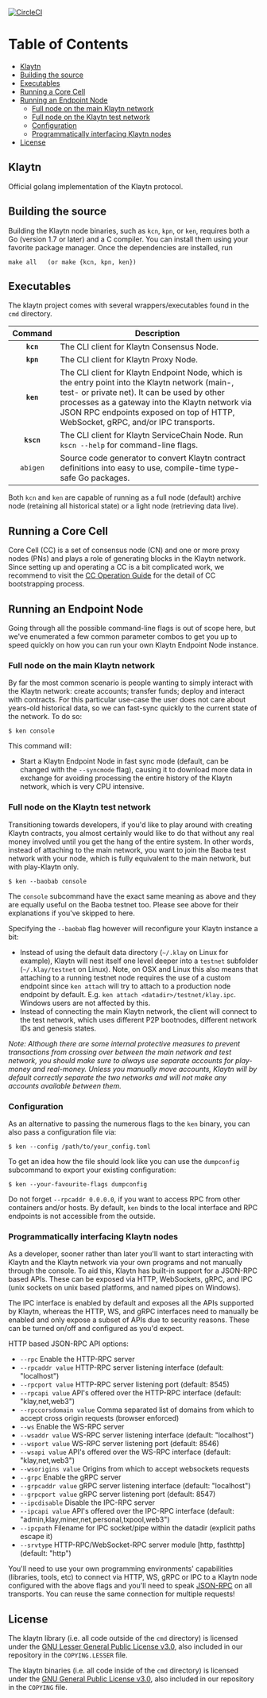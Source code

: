 [![CircleCI](https://circleci.com/gh/ground-x/klaytn/tree/master.svg?style=svg&circle-token=28de86a436dbe6af811bff7079606433baa43344)](https://circleci.com/gh/ground-x/klaytn/tree/master)

# Table of Contents
<!-- vim-markdown-toc GFM -->

* [Klaytn](#klaytn)
* [Building the source](#building-the-source)
* [Executables](#executables)
* [Running a Core Cell](#running-a-core-cell)
* [Running an Endpoint Node](#running-an-endpoint-node)
  * [Full node on the main Klaytn network](#full-node-on-the-main-klaytn-network)
  * [Full node on the Klaytn test network](#full-node-on-the-klaytn-test-network)
  * [Configuration](#configuration)
  * [Programmatically interfacing Klaytn nodes](#programmatically-interfacing-klaytn-nodes)
* [License](#license)

<!-- vim-markdown-toc -->

## Klaytn

Official golang implementation of the Klaytn protocol.

## Building the source

Building the Klaytn node binaries, such as `kcn`, `kpn`, or `ken`, requires
both a Go (version 1.7 or later) and a C compiler.  You can install them using
your favorite package manager.
Once the dependencies are installed, run

    make all   (or make {kcn, kpn, ken})

## Executables

The klaytn project comes with several wrappers/executables found in the `cmd` directory.

| Command    | Description |
|:----------:|-------------|
| **`kcn`** | The CLI client for Klaytn Consensus Node. |
| **`kpn`** | The CLI client for Klaytn Proxy Node. |
| **`ken`** | The CLI client for Klaytn Endpoint Node, which is the entry point into the Klaytn network (main-, test- or private net).  It can be used by other processes as a gateway into the Klaytn network via JSON RPC endpoints exposed on top of HTTP, WebSocket, gRPC, and/or IPC transports. |
| **`kscn`** | The CLI client for Klaytn ServiceChain Node.  Run `kscn --help` for command-line flags. |
| `abigen` | Source code generator to convert Klaytn contract definitions into easy to use, compile-time type-safe Go packages. |

Both `kcn` and `ken` are capable of running as a full node (default) archive
node (retaining all historical state) or a light node (retrieving data live).

## Running a Core Cell

Core Cell (CC) is a set of consensus node (CN) and one or more proxy nodes
(PNs) and plays a role of generating blocks in the Klaytn network.  Since
setting up and operating a CC is a bit complicated work, we recommend to visit
the [CC Operation Guide](http://docs.klaytn.net/cn_bootstrapping/en_cc_overview.html)
for the detail of CC bootstrapping process.

## Running an Endpoint Node

Going through all the possible command-line flags is out of scope here, but
we've enumerated a few common parameter combos to get you up to speed quickly
on how you can run your own Klaytn Endpoint Node instance.

### Full node on the main Klaytn network

By far the most common scenario is people wanting to simply interact with the
Klaytn network: create accounts; transfer funds; deploy and interact with
contracts. For this particular use-case the user does not care about years-old
historical data, so we can fast-sync quickly to the current state of the
network. To do so:

```
$ ken console
```

This command will:

 * Start a Klaytn Endpoint Node in fast sync mode (default, can be changed with
   the `--syncmode` flag), causing it to download more data in exchange for
   avoiding processing the entire history of the Klaytn network, which is very
   CPU intensive.

### Full node on the Klaytn test network

Transitioning towards developers, if you'd like to play around with creating
Klaytn contracts, you almost certainly would like to do that without any real
money involved until you get the hang of the entire system.  In other words,
instead of attaching to the main network, you want to join the Baoba test
network with your node, which is fully equivalent to the main network, but with
play-Klaytn only.

```
$ ken --baobab console
```

The `console` subcommand have the exact same meaning as above and they are
equally useful on the Baoba testnet too.  Please see above for their
explanations if you've skipped to here.

Specifying the `--baobab` flag however will reconfigure your Klaytn instance a bit:

 * Instead of using the default data directory (`~/.klay` on Linux for example), Klaytn will nest
   itself one level deeper into a `testnet` subfolder (`~/.klay/testnet` on Linux). Note, on OSX
   and Linux this also means that attaching to a running testnet node requires the use of a custom
   endpoint since `ken attach` will try to attach to a production node endpoint by default. E.g.
   `ken attach <datadir>/testnet/klay.ipc`. Windows users are not affected by this.
 * Instead of connecting the main Klaytn network, the client will connect to the test network,
   which uses different P2P bootnodes, different network IDs and genesis states.

*Note: Although there are some internal protective measures to prevent
transactions from crossing over between the main network and test network, you
should make sure to always use separate accounts for play-money and real-money.
Unless you manually move accounts, Klaytn will by default correctly separate
the two networks and will not make any accounts available between them.*

### Configuration

As an alternative to passing the numerous flags to the `ken` binary, you can
also pass a configuration file via:

```
$ ken --config /path/to/your_config.toml
```

To get an idea how the file should look like you can use the `dumpconfig`
subcommand to export your existing configuration:

```
$ ken --your-favourite-flags dumpconfig
```

Do not forget `--rpcaddr 0.0.0.0`, if you want to access RPC from other
containers and/or hosts. By default, `ken` binds to the local interface and RPC
endpoints is not accessible from the outside.

### Programmatically interfacing Klaytn nodes

As a developer, sooner rather than later you'll want to start interacting with
Klaytn and the Klaytn network via your own programs and not manually through
the console. To aid this, Klaytn has built-in support for a JSON-RPC based
APIs. These can be exposed via HTTP, WebSockets, gRPC, and IPC (unix sockets on
unix based platforms, and named pipes on Windows).

The IPC interface is enabled by default and exposes all the APIs supported by
Klaytn, whereas the HTTP, WS, and gRPC interfaces need to manually be enabled
and only expose a subset of APIs due to security reasons.  These can be turned
on/off and configured as you'd expect.

HTTP based JSON-RPC API options:

  * `--rpc` Enable the HTTP-RPC server
  * `--rpcaddr value` HTTP-RPC server listening interface (default: "localhost")
  * `--rpcport value` HTTP-RPC server listening port (default: 8545)
  * `--rpcapi value` API's offered over the HTTP-RPC interface (default: "klay,net,web3")
  * `--rpccorsdomain value` Comma separated list of domains from which to accept cross origin requests (browser enforced)
  * `--ws` Enable the WS-RPC server
  * `--wsaddr value` WS-RPC server listening interface (default: "localhost")
  * `--wsport value` WS-RPC server listening port (default: 8546)
  * `--wsapi value` API's offered over the WS-RPC interface (default: "klay,net,web3")
  * `--wsorigins value` Origins from which to accept websockets requests
  * `--grpc` Enable the gRPC server
  * `--grpcaddr value` gRPC server listening interface (default: "localhost")
  * `--grpcport value` gRPC server listening port (default: 8547)
  * `--ipcdisable` Disable the IPC-RPC server
  * `--ipcapi value` API's offered over the IPC-RPC interface (default: "admin,klay,miner,net,personal,txpool,web3")
  * `--ipcpath` Filename for IPC socket/pipe within the datadir (explicit paths escape it)
  * `--srvtype` HTTP-RPC/WebSocket-RPC server module [http, fasthttp] (default: "http")

You'll need to use your own programming environments' capabilities (libraries,
tools, etc) to connect via HTTP, WS, gRPC or IPC to a Klaytn node configured
with the above flags and you'll need to speak
[JSON-RPC](http://www.jsonrpc.org/specification) on all transports. You can
reuse the same connection for multiple requests!


## License

The klaytn library (i.e. all code outside of the `cmd` directory) is licensed under the
[GNU Lesser General Public License v3.0](https://www.gnu.org/licenses/lgpl-3.0.en.html), also
included in our repository in the `COPYING.LESSER` file.

The klaytn binaries (i.e. all code inside of the `cmd` directory) is licensed under the
[GNU General Public License v3.0](https://www.gnu.org/licenses/gpl-3.0.en.html), also included
in our repository in the `COPYING` file.
